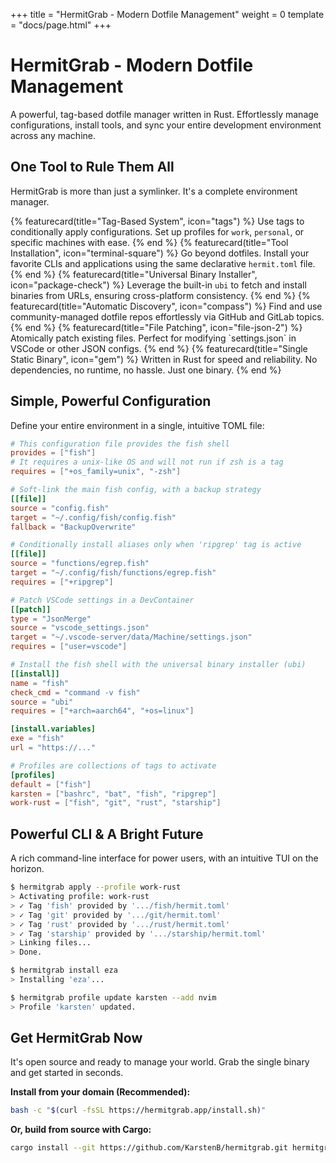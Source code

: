 +++
title = "HermitGrab - Modern Dotfile Management"
weight = 0
template = "docs/page.html"
+++

# HermitGrab - Modern Dotfile Management

A powerful, tag-based dotfile manager written in Rust. Effortlessly manage configurations, install tools, and sync your entire development environment across any machine.


<!-- Features Section -->
<section id="features" class="py-20 bg-black/30">
  <div class="container mx-auto px-6">
    <div class="text-center mb-12">
      <h2 class="text-4xl font-bold tracking-tight">One Tool to Rule Them All</h2>
      <p class="mt-3 text-lg text-slate-400">HermitGrab is more than just a symlinker. It's a complete environment manager.</p>
    </div>
    <div class="grid md:grid-cols-2 lg:grid-cols-3 gap-8">
      {% featurecard(title="Tag-Based System", icon="tags") %}
        Use tags to conditionally apply configurations. Set up profiles for <code>work</code>, <code>personal</code>, or specific machines with ease.
      {% end %}
      {% featurecard(title="Tool Installation", icon="terminal-square") %}
        Go beyond dotfiles. Install your favorite CLIs and applications using the same declarative <code>hermit.toml</code> file.
      {% end %}
      {% featurecard(title="Universal Binary Installer", icon="package-check") %}
        Leverage the built-in <code>ubi</code> to fetch and install binaries from URLs, ensuring cross-platform consistency.
      {% end %}
      {% featurecard(title="Automatic Discovery", icon="compass") %}
        Find and use community-managed dotfile repos effortlessly via GitHub and GitLab topics.
      {% end %}
      {% featurecard(title="File Patching", icon="file-json-2") %}
        Atomically patch existing files. Perfect for modifying `settings.json` in VSCode or other JSON configs.
      {% end %}
      {% featurecard(title="Single Static Binary", icon="gem") %}
        Written in Rust for speed and reliability. No dependencies, no runtime, no hassle. Just one binary.
      {% end %}
    </div>
  </div>
</section>

## Simple, Powerful Configuration

Define your entire environment in a single, intuitive TOML file:

```toml
# This configuration file provides the fish shell
provides = ["fish"]
# It requires a unix-like OS and will not run if zsh is a tag
requires = ["+os_family=unix", "-zsh"]

# Soft-link the main fish config, with a backup strategy
[[file]]
source = "config.fish"
target = "~/.config/fish/config.fish"
fallback = "BackupOverwrite"

# Conditionally install aliases only when 'ripgrep' tag is active
[[file]]
source = "functions/egrep.fish"
target = "~/.config/fish/functions/egrep.fish"
requires = ["+ripgrep"]

# Patch VSCode settings in a DevContainer
[[patch]]
type = "JsonMerge"
source = "vscode_settings.json"
target = "~/.vscode-server/data/Machine/settings.json"
requires = ["user=vscode"]

# Install the fish shell with the universal binary installer (ubi)
[[install]]
name = "fish"
check_cmd = "command -v fish"
source = "ubi"
requires = ["+arch=aarch64", "+os=linux"]

[install.variables]
exe = "fish"
url = "https://..."

# Profiles are collections of tags to activate
[profiles]
default = ["fish"]
karsten = ["bashrc", "bat", "fish", "ripgrep"]
work-rust = ["fish", "git", "rust", "starship"]
```

## Powerful CLI & A Bright Future

A rich command-line interface for power users, with an intuitive TUI on the horizon.

```sh
$ hermitgrab apply --profile work-rust
> Activating profile: work-rust
> ✓ Tag 'fish' provided by '.../fish/hermit.toml'
> ✓ Tag 'git' provided by '.../git/hermit.toml'
> ✓ Tag 'rust' provided by '.../rust/hermit.toml'
> ✓ Tag 'starship' provided by '.../starship/hermit.toml'
> Linking files...
> Done.

$ hermitgrab install eza
> Installing 'eza'...

$ hermitgrab profile update karsten --add nvim
> Profile 'karsten' updated.
```

## Get HermitGrab Now

It's open source and ready to manage your world. Grab the single binary and get started in seconds.

**Install from your domain (Recommended):**

```sh
bash -c "$(curl -fsSL https://hermitgrab.app/install.sh)"
```

**Or, build from source with Cargo:**

```sh
cargo install --git https://github.com/KarstenB/hermitgrab.git hermitgrab
```
